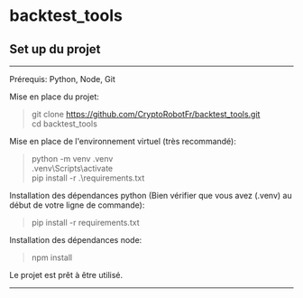 # backtest_tools

## Set up du projet
----
Prérequis: Python, Node, Git

Mise en place du projet:
>git clone https://github.com/CryptoRobotFr/backtest_tools.git  
> cd backtest_tools

Mise en place de l'environnement virtuel (très recommandé):
>python -m venv .venv  
>.venv\Scripts\activate  
>pip install -r .\requirements.txt  

Installation des dépendances python (Bien vérifier que vous avez (.venv) au début de votre ligne de commande):
>pip install -r requirements.txt

Installation des dépendances node:
>npm install

Le projet est prêt à être utilisé.

---